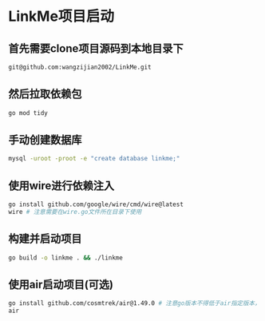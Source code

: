 # LinkMe项目启动
## 首先需要clone项目源码到本地目录下
```bash
git@github.com:wangzijian2002/LinkMe.git
```
## 然后拉取依赖包
```bash
go mod tidy
```
## 手动创建数据库
```bash
mysql -uroot -proot -e "create database linkme;"
```
## 使用wire进行依赖注入
```bash
go install github.com/google/wire/cmd/wire@latest
wire # 注意需要在wire.go文件所在目录下使用
```
## 构建并启动项目
```bash
go build -o linkme . && ./linkme
```
## 使用air启动项目(可选)
```bash
go install github.com/cosmtrek/air@1.49.0 # 注意go版本不得低于air指定版本，本项目使用golang版本为1.22
air
```